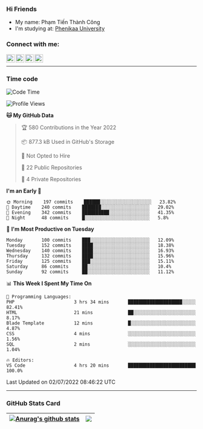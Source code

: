 ### Hi Friends

- My name: Phạm Tiến Thành Công
- I'm studying at: [Phenikaa University]


### Connect with me:
[<img align="left" alt="PhamTienThanhCong | Facebook" width="22px" src="https://upload.wikimedia.org/wikipedia/commons/thumb/1/16/Facebook-icon-1.png/640px-Facebook-icon-1.png" />][facebook]
[<img align="left" alt="PhamTienThanhCong | Zalo" width="22px" src="https://www.anphatpc.com.vn/template/anphat_2020v2/images/icon-zalo.jpg" />][zalo]
[<img align="left" alt="PhamTienThanhCong | LinkedIn" width="22px" src="https://cdn3.iconfinder.com/data/icons/inficons/512/linkedin.png" />][linkedin]
[<img align="left" alt="PhamTienThanhCong | tiktok" width="22px" src="https://cdn.worldvectorlogo.com/logos/tiktok-logo.svg" />][tiktok]

<br />

---

### Time code

<!--START_SECTION:waka-->
![Code Time](http://img.shields.io/badge/Code%20Time-456%20hrs%2054%20mins-blue)

![Profile Views](http://img.shields.io/badge/Profile%20Views-38-blue)

**🐱 My GitHub Data** 

> 🏆 580 Contributions in the Year 2022
 > 
> 📦 877.3 kB Used in GitHub's Storage 
 > 
> 🚫 Not Opted to Hire
 > 
> 📜 22 Public Repositories 
 > 
> 🔑 4 Private Repositories  
 > 
**I'm an Early 🐤** 

```text
🌞 Morning    197 commits    ██████░░░░░░░░░░░░░░░░░░░   23.82% 
🌆 Daytime    240 commits    ███████░░░░░░░░░░░░░░░░░░   29.02% 
🌃 Evening    342 commits    ██████████░░░░░░░░░░░░░░░   41.35% 
🌙 Night      48 commits     █░░░░░░░░░░░░░░░░░░░░░░░░   5.8%

```
📅 **I'm Most Productive on Tuesday** 

```text
Monday       100 commits    ███░░░░░░░░░░░░░░░░░░░░░░   12.09% 
Tuesday      152 commits    ████░░░░░░░░░░░░░░░░░░░░░   18.38% 
Wednesday    140 commits    ████░░░░░░░░░░░░░░░░░░░░░   16.93% 
Thursday     132 commits    ████░░░░░░░░░░░░░░░░░░░░░   15.96% 
Friday       125 commits    ███░░░░░░░░░░░░░░░░░░░░░░   15.11% 
Saturday     86 commits     ██░░░░░░░░░░░░░░░░░░░░░░░   10.4% 
Sunday       92 commits     ██░░░░░░░░░░░░░░░░░░░░░░░   11.12%

```


📊 **This Week I Spent My Time On** 

```text
💬 Programming Languages: 
PHP                      3 hrs 34 mins       ████████████████████░░░░░   82.41% 
HTML                     21 mins             ██░░░░░░░░░░░░░░░░░░░░░░░   8.17% 
Blade Template           12 mins             █░░░░░░░░░░░░░░░░░░░░░░░░   4.87% 
CSS                      4 mins              ░░░░░░░░░░░░░░░░░░░░░░░░░   1.56% 
SQL                      2 mins              ░░░░░░░░░░░░░░░░░░░░░░░░░   1.04%

🔥 Editors: 
VS Code                  4 hrs 20 mins       █████████████████████████   100.0%

```


 Last Updated on 02/07/2022 08:46:22 UTC
<!--END_SECTION:waka-->

---

### GitHub Stats Card

| <a href="https://github.com/phamtienthanhcong"><img align="center" src="https://github-readme-stats.vercel.app/api?username=PhamTienThanhCong&show_icons=true&include_all_commits=true&theme=buefy&hide_border=true&theme=ocean_dark" alt="Anurag's github stats" /></a> | <a href="https://github.com/phamtienthanhcong"><img align="center" src="https://github-readme-stats.vercel.app/api/top-langs/?username=PhamTienThanhCong&layout=compact&theme=buefy&hide_border=true&theme=ocean_dark" /></a> |
| ------------- | ------------- |

[Phenikaa University]: https://phenikaa-uni.edu.vn/vi
[facebook]: https://www.facebook.com/phamtienthanhcong
[linkedin]: https://linkedin.com/in/phamtienthanhcong
[zalo]: https://zalo.me/0396396332
[tiktok]: https://www.tiktok.com/@phamtienthanhcong
[web]: https://github.com/PhamTienThanhCong/web_dev
[min project]: https://github.com/PhamTienThanhCong/Project-Of-Web
[c and cpp]: https://github.com/PhamTienThanhCong/Code_C_and_Cpro
[python]: https://github.com/PhamTienThanhCong/Python_beginer
